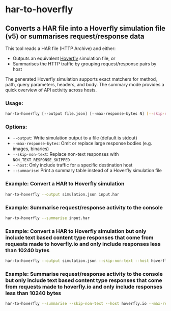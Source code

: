 # har-to-hoverfly
## Converts a HAR file into a Hoverfly simulation file (v5) or summarises request/response data

This tool reads a HAR file (HTTP Archive) and either:
- Outputs an equivalent [Hoverfly](https://hoverfly.io) simulation file, or
- Summarises the HTTP traffic by grouping request/response pairs by host

The generated Hoverfly simulation supports exact matchers for method, path, query parameters, headers, and body. The summary mode provides a quick overview of API activity across hosts.

### Usage:
```bash
har-to-hoverfly [--output file.json] [--max-response-bytes N] [--skip-non-text] [--host hostname] [--summarise] <input.har>
```

### Options:
- `--output`: Write simulation output to a file (default is stdout)
- `--max-response-bytes`: Omit or replace large response bodies (e.g. images, binaries)
- `--skip-non-text`: Replace non-text responses with `NON_TEXT_RESPONSE_SKIPPED`
- `--host`: Only include traffic for a specific destination host
- `--summarise`: Print a summary table instead of a Hoverfly simulation file

### Example: Convert a HAR to Hoverfly simulation
```bash
har-to-hoverfly --output simulation.json input.har
```

### Example: Summarise request/response activity to the console
```bash
har-to-hoverfly --summarise input.har
```

### Example: Convert a HAR to Hoverfly simulation but only include text based content type responses that come from requests made to hoverfly.io and only include responses less than 10240 bytes
```bash
har-to-hoverfly --output simulation.json --skip-non-text --host hoverfly.io --max-response-bytes 10240 input.har
```

### Example: Summarise request/response activity to the console but only include text based content type responses that come from requests made to hoverfly.io and only include responses less than 10240 bytes
```bash
har-to-hoverfly --summarise --skip-non-text --host hoverfly.io --max-response-bytes 10240 input.har
```
